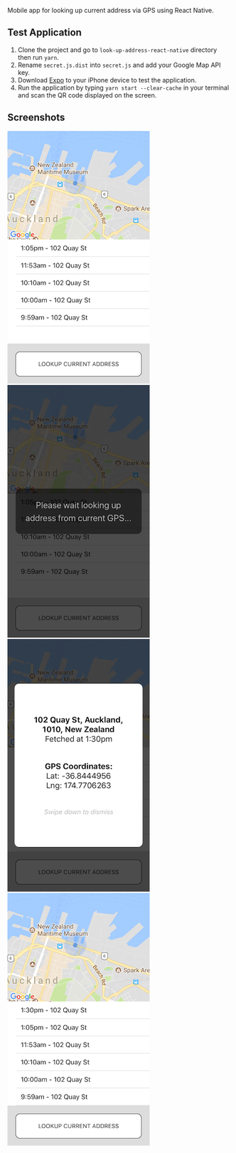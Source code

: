 Mobile app for looking up current address via GPS using React Native.

## Test Application

1. Clone the project and go to `look-up-address-react-native` directory then run `yarn`.
2. Rename `secret.js.dist` into `secret.js` and add your Google Map API key.
3. Download [Expo](https://expo.io/) to your iPhone device to test the application.
4. Run the application by typing `yarn start --clear-cache` in your terminal and scan the QR code displayed on the screen.

## Screenshots

![Google Map, History, and Lookup Address Button](https://raw.githubusercontent.com/rickyhurtado/look-up-address-react-native/master/screenshots/google-map-history.png?v=7&raw=true "Google Map, History, and Lookup Address Button")
![Processing Modal](https://raw.githubusercontent.com/rickyhurtado/look-up-address-react-native/master/screenshots/processing-modal.png?v=7&raw=true "Processing Modal")
![Address Modal](https://raw.githubusercontent.com/rickyhurtado/look-up-address-react-native/master/screenshots/address-modal.png?v=7&raw=true "Address Modal")
![History Updated](https://raw.githubusercontent.com/rickyhurtado/look-up-address-react-native/master/screenshots/google-map-history-updated.png?v=7&raw=true "History Updated")
